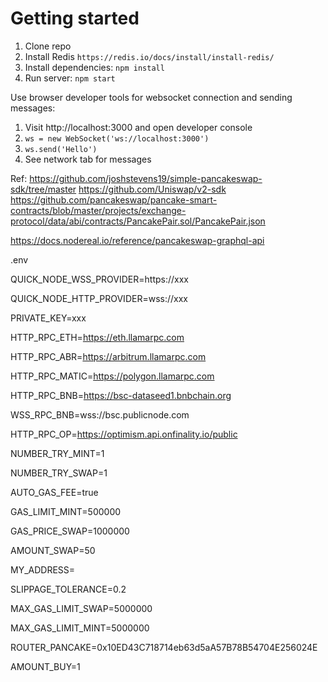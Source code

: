 # Getting started

1. Clone repo
2. Install Redis `https://redis.io/docs/install/install-redis/`
3. Install dependencies: `npm install`
4. Run server: `npm start`

Use browser developer tools for websocket connection and sending messages:

1. Visit http://localhost:3000 and open developer console
1. `ws = new WebSocket('ws://localhost:3000')`
1. `ws.send('Hello')`
1. See network tab for messages

Ref: https://github.com/joshstevens19/simple-pancakeswap-sdk/tree/master
https://github.com/Uniswap/v2-sdk
https://github.com/pancakeswap/pancake-smart-contracts/blob/master/projects/exchange-protocol/data/abi/contracts/PancakePair.sol/PancakePair.json

https://docs.nodereal.io/reference/pancakeswap-graphql-api

.env


QUICK_NODE_WSS_PROVIDER=https://xxx

QUICK_NODE_HTTP_PROVIDER=wss://xxx

PRIVATE_KEY=xxx

HTTP_RPC_ETH=https://eth.llamarpc.com

HTTP_RPC_ABR=https://arbitrum.llamarpc.com

HTTP_RPC_MATIC=https://polygon.llamarpc.com

HTTP_RPC_BNB=https://bsc-dataseed1.bnbchain.org

WSS_RPC_BNB=wss://bsc.publicnode.com

HTTP_RPC_OP=https://optimism.api.onfinality.io/public

NUMBER_TRY_MINT=1

NUMBER_TRY_SWAP=1

AUTO_GAS_FEE=true

GAS_LIMIT_MINT=500000

GAS_PRICE_SWAP=1000000

AMOUNT_SWAP=50

MY_ADDRESS=

SLIPPAGE_TOLERANCE=0.2

MAX_GAS_LIMIT_SWAP=5000000

MAX_GAS_LIMIT_MINT=5000000

ROUTER_PANCAKE=0x10ED43C718714eb63d5aA57B78B54704E256024E

AMOUNT_BUY=1
